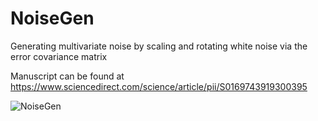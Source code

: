 # NoiseGen
Generating multivariate noise by scaling and rotating white noise via the error covariance matrix

Manuscript can be found at https://www.sciencedirect.com/science/article/pii/S0169743919300395

![NoiseGen](http://stvdrisc.me/Poster.png)
